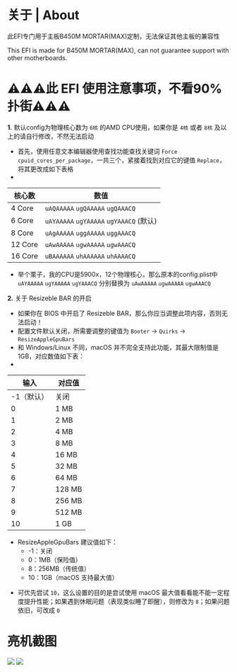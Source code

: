 # 关于 | About
此EFI专门用于主板B450M MORTAR(MAX)定制，无法保证其他主板的兼容性

This EFI is made for B450M MORTAR(MAX), can not guarantee support with other motherboards.

# ⚠️⚠️⚠️此 EFI 使用注意事项，不看90%扑街⚠️⚠️⚠️

**1.** 默认config为物理核心数为 `6核` 的AMD CPU使用，如果你是 `4核` 或者 `8核` 及以上的请自行修改，不然无法启动
- 首先，使用任意文本编辑器使用查找功能查找关键词 `Force cpuid_cores_per_package`，一共三个，紧接着找到对应它的键值 `Replace`，将其更改成如下表格
- 
| 核心数 | 数值|
|-|-|
|   4 Core  | `uAQAAAAA` `ugQAAAAA` `ugQAAACQ` |
|   6 Core  | `uAYAAAAA` `ugYAAAAA` `ugYAAACQ` (默认)|
|   8 Core  | `uAgAAAAA` `uggAAAAA` `uggAAACQ` |
|   12 Core | `uAwAAAAA` `ugwAAAAA` `ugwAAACQ` |
|   16 Core | `uBAAAAAA` `uhAAAAAA` `uhAAAACQ` |

- 举个栗子，我的CPU是5900x，12个物理核心，那么原本的config.plist中 `uAYAAAAA` `ugYAAAAA` `ugYAAACQ` 分别替换为 `uAwAAAAA` `ugwAAAAA` `ugwAAACQ`

**2.** 关于 Resizeble BAR 的开启
- 如果你在 BIOS 中开启了 Resizeble BAR，那么你应当调整此项内容，否则无法启动！
- 配置文件默认关闭，所需要调整的键值为 `Booter` -> `Quirks` -> `ResizeAppleGpuBars`
- 和 Windows/Linux 不同，macOS 并不完全支持此功能，其最大限制值是 1GB，对应数值如下表：
- 
|输入|对应值|
|-|-|
-1（默认）|关闭
0|1 MB
1|2 MB
2|4 MB
3|8 MB
4|16 MB
5|32 MB
6|64 MB
7|128 MB
8|256 MB
9|512 MB
10|1 GB

* ResizeAppleGpuBars 建议值如下：
  * -1：关闭
  * 0：1MB（保险值）
  * 8：256MB（传统值）
  * 10：1GB（macOS 支持最大值）
- 可优先尝试 `10`，这么设置的目的是尝试使用 macOS 最大值看看能不能一定程度提升性能；如果遇到休眠问题（表现类似睡了即醒），则修改为 `8`；如果问题依旧，可改成 `0` 

# 亮机截图
![](https://github.com/TheStupidNoob/B450M-MORTAR-OpencoreEFI/blob/main/preview.png)
![](https://github.com/tekteq/opencanopy-minimal-theme/blob/main/Preview.png)
